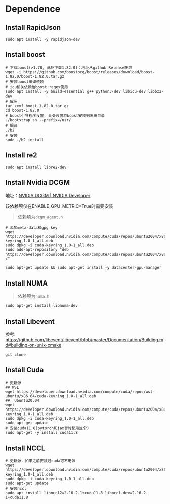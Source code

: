 # Dependence
## Install RapidJson

```shell
sudo apt install -y rapidjson-dev 
```

## Install boost

```shell
# 下载boost(>1.78, 此处下载1.82.0)：地址从github Release获取
wget -i https://github.com/boostorg/boost/releases/download/boost-1.82.0/boost-1.82.0.tar.gz
# 安装boost编译依赖
# icu相关依赖给boost:regex使用
sudo apt install -y build-essential g++ python3-dev libicu-dev libbz2-dev
# 解压
tar zxvf boost-1.82.0.tar.gz
cd boost-1.82.0
# boost引导程序设置, 此处设置将boost安装到系统目录
./bootstrap.sh --prefix=/usr/
# 编译
./b2
# 安装
sudo ./b2 install
```

## Install re2

```shell
sudo apt install libre2-dev
```

## Install Nvidia DCGM

地址：[NVIDIA DCGM | NVIDIA Developer](https://developer.nvidia.com/dcgm)

该依赖项仅在ENABLE_GPU_METRIC=True时需要安装

>   依赖项为`dcgm_agent.h`

```shell
# 添加meta-data和gpg key
wget https://developer.download.nvidia.com/compute/cuda/repos/ubuntu2004/x86_64/cuda-keyring_1.0-1_all.deb
sudo dpkg -i cuda-keyring_1.0-1_all.deb
sudo add-apt-repository "deb https://developer.download.nvidia.com/compute/cuda/repos/ubuntu2004/x86_64/ /"

sudo apt-get update && sudo apt-get install -y datacenter-gpu-manager
```

## Install NUMA

>   依赖项为`numa.h`

```shell
sudo apt-get install libnuma-dev
```

## Install Libevent

参考: https://github.com/libevent/libevent/blob/master/Documentation/Building.md#building-on-unix-cmake

```shell
git clone 

```

## Install Cuda
```
# 更新源
## WSL
wget https://developer.download.nvidia.com/compute/cuda/repos/wsl-ubuntu/x86_64/cuda-keyring_1.0-1_all.deb
##  Ubuntu20.04
wget https://developer.download.nvidia.com/compute/cuda/repos/ubuntu2004/x86_64/cuda-keyring_1.0-1_all.deb
sudo dpkg -i cuda-keyring_1.0-1_all.deb
sudo apt-get update
# 安装cuda11.8(pytorch和jax暂时都用这个)
sudo apt-get -y install cuda11.8
```
## Install NCCL

```shell
# 更新源，如果之前安装过cuda可不用做
wget https://developer.download.nvidia.com/compute/cuda/repos/ubuntu2004/x86_64/cuda-keyring_1.0-1_all.deb
sudo dpkg -i cuda-keyring_1.0-1_all.deb
sudo apt-get update
# 安装nccl
sudo apt install libnccl2=2.16.2-1+cuda11.8 libnccl-dev=2.16.2-1+cuda11.8
```
